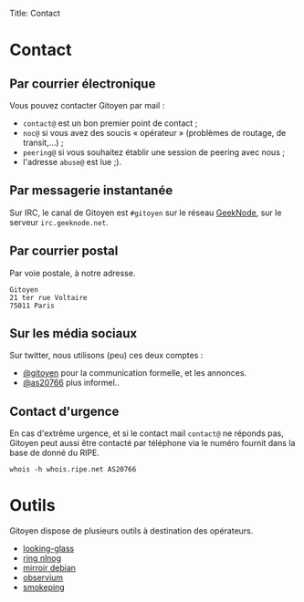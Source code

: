 Title: Contact

# Contact

## Par courrier électronique

Vous pouvez contacter Gitoyen par mail :

* `contact@` est un bon premier point de contact ;
* `noc@` si vous avez des soucis « opérateur » (problèmes de routage, de transit,…) ;
* `peering@` si vous souhaitez établir une session de peering avec nous ;
* l'adresse `abuse@` est lue ;).

## Par messagerie instantanée

Sur IRC, le canal de Gitoyen est `#gitoyen` sur le réseau [GeekNode](http://geeknode.net), sur le serveur `irc.geeknode.net`.

## Par courrier postal

Par voie postale, à notre adresse.

    Gitoyen
    21 ter rue Voltaire
    75011 Paris

## Sur les média sociaux

Sur twitter, nous utilisons (peu) ces deux comptes :

* [@gitoyen](https://twitter.com/gitoyen) pour la communication formelle, et les annonces.
* [@as20766](https://twitter.com/as20766) plus informel..

## Contact d'urgence

En cas d'extrême urgence, et si le contact mail `contact@` ne réponds pas,
Gitoyen peut aussi être contacté par téléphone via le numéro fournit dans la
base de donné du RIPE.

    whois -h whois.ripe.net AS20766

# Outils

Gitoyen dispose de plusieurs outils à destination des opérateurs.

* [looking-glass](http://lg.gitoyen.net/)
* [ring nlnog](http://ring.nlnog.net/)
* [mirroir debian](http://debian.gitoyen.net/)
* [observium](http://observium.gitoyen.net/)
* [smokeping](http://smokeping.gitoyen.net/)
